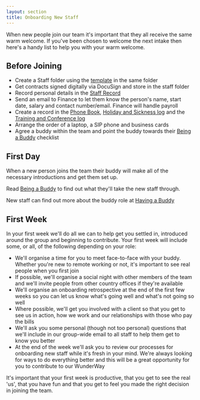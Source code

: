 ```yaml
---
layout: section
title: Onboarding New Staff
---
```

When new people join our team it's important that they all receive the same warm welcome. If you've been chosen to welcome the next intake then here's a handy list to help you with your warm welcome.

## Before Joining

* Create a Staff folder using the [template](https://drive.google.com/drive/folders/0Bxb4YZjQwNDgWVJLdmxHX0wzSUU) in the same folder
* Get contracts signed digitally via DocuSign and store in the staff folder
* Record personal details in the [Staff Record](https://docs.google.com/spreadsheets/d/1vG5_lLttCYsGUMtiwOv94y80-mu1r60ykRsGGNg7Gt8/edit#gid=0)
* Send an email to Finance to let them know the person's name, start date, salary and contact number/email. Finance will handle payroll
* Create a record in the [Phone Book](https://docs.google.com/document/d/1StftpHFFopnb8TBMcqiEsEmEFDjQ5kKxuobKYHkAbqA/edit), [Holiday and Sickness log](https://docs.google.com/spreadsheets/d/1iyiTnYuVaJuOxN3cseon5Sj6kQS2rVIK3LAI76cgvnA/edit#gid=3) and the [Training and Conference log](https://docs.google.com/spreadsheets/d/1A8WHrOFKOOa_Ig0GGnf5Wt1p8YE3wlWuJid0HO_UkfI/edit#gid=2)
* Arrange the order of a laptop, a SIP phone and business cards
* Agree a buddy within the team and point the buddy towards their [Being a Buddy](/working-at-wunderkraut/buddies/being/) checklist

## First Day

When a new person joins the team their buddy will make all of the necessary introductions and get them set up. 

Read [Being a Buddy](/working-at-wunderkraut/buddies/being/) to find out what they'll take the new staff through.

New staff can find out more about the buddy role at [Having a Buddy](/working-at-wunderkraut/buddies/having/)

## First Week

In your first week we'll do all we can to help get you settled in, introduced around the group and beginning to contribute. Your first week will include some, or all, of the following depending on your role:

* We'll organise a time for you to meet face-to-face with your buddy. Whether you're new to remote working or not, it's important to see real people when you first join
* If possible, we'll organise a social night with other members of the team and we'll invite people from other country offices if they're available
* We'll organise an onboarding retrospective at the end of the first few weeks so you can let us know what's going well and what's not going so well
* Where possible, we'll get you involved with a client so that you get to see us in action, how we work and our relationships with those who pay the bills
* We'll ask you some personal (though not too personal) questions that we'll include in our group-wide email to all staff to help them get to know you better
* At the end of the week we'll ask you to review our processes for onboarding new staff while it's fresh in your mind. We're always looking for ways to do everything better and this will be a great opportunity for you to contribute to our WunderWay

It's important that your first week is productive, that you get to see the real 'us', that you have fun and that you get to feel you made the right decision in joining the team.